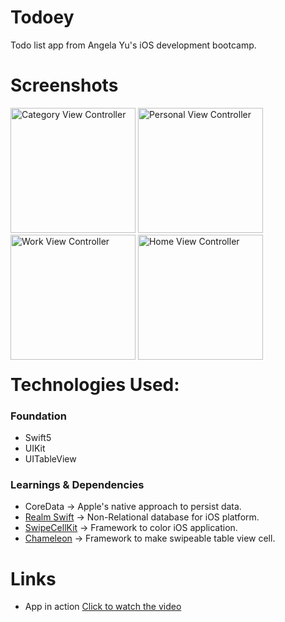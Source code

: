 
<!-- ![Cocoapods platforms](https://img.shields.io/cocoapods/p/ios?color=red&logo=apple&style=for-the-badge)  -->
<!-- ![GitHub top language](https://img.shields.io/badge/Language-Swift-F64935?logo=swift&style=for-the-badge)  -->
<!---![Open Source](https://img.shields.io/badge/Open%20Source-FFAE33?style=for-the-badge&logo=GitHub%20Sponsors)--->
<!---![Contributer welcome](https://img.shields.io/badge/Contributions-welcome-green.svg?style=for-the-badge&logo=github)--->
<!---![Star if useful](https://img.shields.io/static/v1?label=%E2%AD%90&message=If%20Useful&style=for-the-badge&color=BC4E99)--->



# Todoey

Todo list app from Angela Yu's iOS development bootcamp.

# Screenshots
<div style="float:left;margin:0 20px 20px 0" markdown="1">

<img width="200" alt="Category View Controller" src="https://github.com/sandeepsahanicodes/Todoey/assets/82876741/6b2e42ba-e4c8-4567-8743-59155e60f6d3">
<img width="200" alt="Personal View Controller" src="https://github.com/sandeepsahanicodes/Todoey/assets/82876741/2c8b42e4-e088-4dd8-a716-3ef1926cfdd8">
<img width="200" alt="Work View Controller" src="https://github.com/sandeepsahanicodes/Todoey/assets/82876741/7547ecbd-8473-41f1-af40-04606b061cfe">
<img width="200" alt="Home View Controller" src="https://github.com/sandeepsahanicodes/Todoey/assets/82876741/d35e6ab7-d597-4f9b-abd8-d5d5bca09f84">

</div>

# Technologies Used:
### Foundation
- Swift5
- UIKit
- UITableView
### Learnings & Dependencies 
- CoreData -> Apple's native approach to persist data.
- [Realm Swift](https://github.com/realm/realm-swift) -> Non-Relational database for iOS platform.
- [SwipeCellKit](https://github.com/realm/realm-swift) -> Framework to color iOS application.
- [Chameleon](https://github.com/vicc/chameleon) -> Framework to make swipeable table view cell.
  

# Links
- App in action [Click to watch the video](https://www.youtube.com/watch?v=hVVPVC6OThg)

